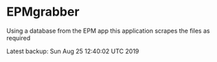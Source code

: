 # EPMgrabber
Using a database from the EPM app this application scrapes the files as required


Latest backup: Sun Aug 25 12:40:02 UTC 2019
